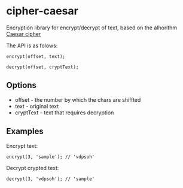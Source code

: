 # cipher-caesar

Encryption library for encrypt/decrypt of text, based on the alhorithm [Caesar cipher](https://en.wikipedia.org/wiki/Caesar_cipher)

The API is as folows:

```
encrypt(offset, text);

decrypt(offset, cryptText);
```

## Options

 * offset - the number by which the chars are shiffted
 * text - original text
 * cryptText - text that requires decryption

## Examples

Encrypt text:

```
encrypt(3, 'sample'); // 'vdpsoh'
```

Decrypt crypted text:

```
decrypt(3, 'vdpsoh'); // 'sample'
```